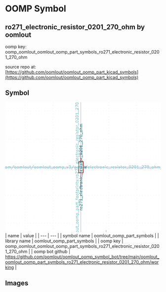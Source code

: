 # OOMP Symbol  
## ro271_electronic_resistor_0201_270_ohm  by oomlout  
  
oomp key: oomp_oomlout_oomlout_oomp_part_symbols_ro271_electronic_resistor_0201_270_ohm  
  
source repo at: [https://github.com/oomlout/oomlout_oomp_part_kicad_symbols](https://github.com/oomlout/oomlout_oomp_part_kicad_symbols)  
## Symbol  
  
[![working.png](working_600.png)](working.png)  
| name | value | 
| --- | --- | 
| symbol name | oomlout_oomp_part_symbols | 
| library name | oomlout_oomp_part_symbols | 
| oomp key | oomp_oomlout_oomlout_oomp_part_symbols_ro271_electronic_resistor_0201_270_ohm | 
| oomp bot github | https://github.com/oomlout/oomlout_oomp_symbol_bot/tree/main/oomlout_oomlout_oomp_part_symbols_ro271_electronic_resistor_0201_270_ohm/working | 
## Images  

